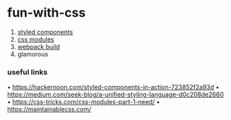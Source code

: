 # fun-with-css

1. [styled components](styled-components/README.md)
2. [css modules](css-modules/README.md)
3. [webpack build](webpack-build/README.md)
4. glamorous

### useful links
• https://hackernoon.com/styled-components-in-action-723852f2a93d
• https://medium.com/seek-blog/a-unified-styling-language-d0c208de2660
• https://css-tricks.com/css-modules-part-1-need/
• https://maintainablecss.com/